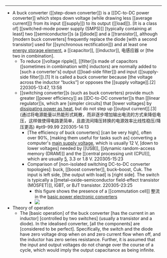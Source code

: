 - ---
- A buck converter ([[step-down converter]]) is a [[DC-to-DC power converter]] which steps down voltage (while drawing less [[average current]]) from its input ([[supply]]) to its output ([[load]]). [It is a class of] [[switched-mode power supply (SMPS)]] [typically containing at least] two [[semiconductor]]s (a [[diode]] and a [[transistor]], although [modern buck converters] frequently replace the diode [with a second transistor] used for [[synchronous rectification]]) and at least one [energy storage element](((1Zp-anqkQ))), a [[capacitor]], [[inductor]], 电感应器 or [the two in combination]. 
    - To reduce [[voltage ripple]], [[filter]]s made of capacitors ([sometimes in combination with] inductors) are normally added to [such a converter's] output ([[load-side filter]]) and input ([[supply-side filter]]).[1] It is called a buck converter because [the voltage across the inductor “bucks”] or opposes the [[supply voltage]].[2]
220305-13:47, 13:58
    - [[switching converter]]s (such as buck converters) provide much greater [[power efficiency]] as [[DC-to-DC converter]]s than [[linear regulator]]s, which are [simpler circuits] that [lower voltages] by [dissipating power as heat](((60uEen3Dz))), but do not step up [[output current]].[3]
(通过将电源能量以热能形式耗散，而非逐步增加输出电流的方式来降低电压，这样做使得电路更简单，且直流间降压转换的电源效率比线性稳压/降压更高) #pt9-99.99
220305-14:13
        - [The efficiency of buck converters] [can be very high], often over 90%, [making them useful for tasks such as] converting a computer's [main supply voltage](((_zcFCeAHD))), which is usually 12 V, [down to lower voltages] needed by [[USB]], [[dynamic random-access memory (DRAM)]] and the [[central processing unit (CPU)]], which are usually [5](((2fMyYPLIH))), 3.3 or 1.8 V.
220305-15:23
        - Comparison of [non-isolated switching DC-to-DC converter topologies]: buck, [[boost converter]], buck–boost, Ćuk. The input is left side, [the output with load] is [right side]. The switch is typically a [[metal–oxide–semiconductor field-effect transistor (MOSFET)]], IGBT, or BJT transistor.
220305-23:25
            - this figure shows the presence of a [[commutation cell]] 整流 in the [basic power electronic converters](((4J88B5Tcl)))
            - ![](https://firebasestorage.googleapis.com/v0/b/firescript-577a2.appspot.com/o/imgs%2Fapp%2FXELiu-NovaKG%2F09qQfYfedc.png?alt=media&token=f913139f-33dc-4c61-aa0a-06f463be18bc)
- Theory of operation
    - The [basic operation] of the buck converter [has the current in an inductor] [controlled by two switches] (usually a transistor and a diode). In the idealised converter, [all the components] are [considered to be perfect]. Specifically, the switch and the diode have zero voltage drop when on and zero current flow when off, and the inductor has zero series resistance. Further, it is assumed that the input and output voltages do not change over the course of a cycle, which would imply the output capacitance as being infinite.
